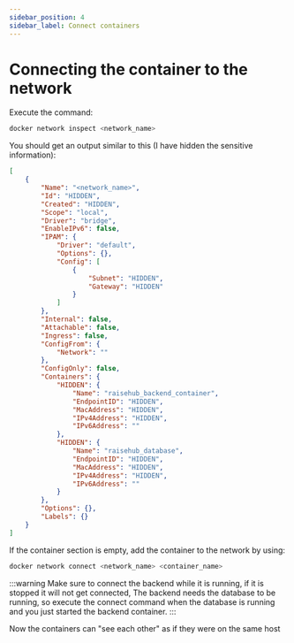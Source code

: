 ```yaml
---
sidebar_position: 4
sidebar_label: Connect containers
---
```


# Connecting the container to the network

Execute the command:

```bash
docker network inspect <network_name>
```

You should get an output similar to this (I have hidden the sensitive information):

```json
[
    {
        "Name": "<network_name>",
        "Id": "HIDDEN",
        "Created": "HIDDEN",
        "Scope": "local",
        "Driver": "bridge",
        "EnableIPv6": false,
        "IPAM": {
            "Driver": "default",
            "Options": {},
            "Config": [
                {
                    "Subnet": "HIDDEN",
                    "Gateway": "HIDDEN"
                }
            ]
        },
        "Internal": false,
        "Attachable": false,
        "Ingress": false,
        "ConfigFrom": {
            "Network": ""
        },
        "ConfigOnly": false,
        "Containers": {
            "HIDDEN": {
                "Name": "raisehub_backend_container",
                "EndpointID": "HIDDEN",
                "MacAddress": "HIDDEN",
                "IPv4Address": "HIDDEN",
                "IPv6Address": ""
            },
            "HIDDEN": {
                "Name": "raisehub_database",
                "EndpointID": "HIDDEN",
                "MacAddress": "HIDDEN",
                "IPv4Address": "HIDDEN",
                "IPv6Address": ""
            }
        },
        "Options": {},
        "Labels": {}
    }
]

```

If the container section is empty, add the container to the network by using: 

```bash
docker network connect <network_name> <container_name>
```

:::warning
Make sure to connect the backend while it is running, if it is stopped it will not get connected, The backend needs the database to be running, so execute the connect command when the database is running and you just started the backend container.
:::

Now the containers can "see each other" as if they were on the same host